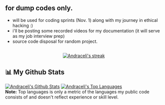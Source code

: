 ## for dump codes only.

- will be used for coding sprints (Nov. 1) along with my journey in ethical hacking :)
- i'll be posting some recorded videos for my documentation (it will serve as my job interview prep)
- source code disposal for random project.

<!---
andraceli/andraceli is a ✨ special ✨ repository because its `README.md` (this file) appears on your GitHub profile.
You can click the Preview link to take a look at your changes.
--->
##

<p align="center">
    <a href="https://github.com/andraceli/github-readme-streak-stats">
        <img title="🔥 Get streak stats for your profile at git.io/streak-stats" alt="Andraceli's streak" src="https://github-readme-streak-stats.herokuapp.com/?user=andraceli&theme=black-ice&hide_border=true&stroke=0000&background=060A0CD0"/>
    </a>
</p>
</div>

## 📊 My Github Stats
  <a href="https://github.com/andraceli/github-readme-stats"><img alt="Andraceli's Github Stats" src="https://github-readme-stats.vercel.app/api?username=andraceli&show_icons=true&count_private=true&theme=react&hide_border=true&bg_color=0D1117" /></a>
  <a href="https://github.com/andraceli/github-readme-stats"><img alt="Andraceli's Top Languages" src="https://github-readme-stats.vercel.app/api/top-langs/?username=andraceli&langs_count=8&count_private=true&layout=compact&theme=react&hide_border=true&bg_color=0D1117" /></a>
  <br/>
  <b>Note:</b> Top languages is only a metric of the languages my public code consists of and doesn't reflect experience or skill level.

